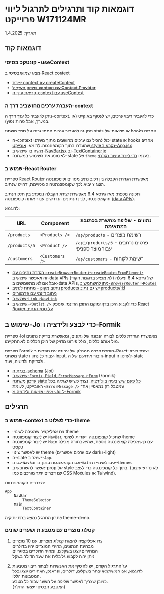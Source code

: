 # דוגמאות קוד ותרגילים לתרגול ליווי פרוייקט W171124MR

תאריך: 1.4.2025

## דוגמאות קוד

### קונטקס בסיסי - useContext

מציג שמוש בסיסי ב-React context

* [יצירת context עם createContext](useContext/src/App.jsx#L4)
* [סיפוק הערך ל-context עם Context.Provider](useContext/src/App.jsx#L11)
* [קריאת ערך ה-context עם useContext](useContext/src/components/Component2.jsx#L5)

### העברת ערכים מחושבים דרך ה-context

ניתן להעביר כל ערך דרך ה-context. כדי להעביר ריבוי ערכים, יש לעטוף באוקייט (או במערך, אבל פחות נפוץ).

ניתן גם להעביר ערכים המחושבים על סמך משתני state או תוצאות של hooks אחרים.

* ה-context יכול להכיל גם ערכים מחושבים מתוך משתני state או hooks אחרים שהוגדרו בתוך הקומפוננטה. לדומא: [אובייקט style נקבע ב-App.jsx](theme-demo/src/App.jsx#L9)
* נעשה בו שימוש ב-[NavBar.jsx](theme-demo/src/components/NavBar.jsx#L6) וב-[TextContainer.jx](theme-demo/src/components/TextContainer.jsx#L5)
* לא מונע את השימוש במשתנה-state של `theme` בעצמו [כדי ליצור עיצוב נקודתי](theme-demo/src/components/NoteContainer.jsx#L7).

### שמוש ב-React Router

ספריית React Router מאפשרת הגדרת הקבלה בין רכיב נתיב מסויים וקומפוננטה מסויימת, דהיינו שנתיב `X` יביא לכך שקומפוננתטה `Y` תוצג.

תכונה נוספת: מאז גירסא 6.4 מאפשרת יצירת הקבלה נוספת: בין חלק הנתיב והקומפוננטה, לבין הנתונים הנדרשים עבור אותה קומפוננטה ([data APIs](https://reactrouter.com/start/data/data-loading)).

לדוגמא: 

| URL | Component | נתונים - שליפה מהשרת בכתובת המתאימה |
|--|--|--|
| `/products` | `<Products />` | `/ap/products` - רשימת מוצרים |
| `/products/5` | `<Product />` | `/api/products/5` - פרטים נרחבים עבור מוצר ספציפי |
| `/customers` | `<Customers />` | `/ap/customers` - רשימת לקוחות |

* [הגדרת נתיבים עם `createBrowserRouter` ו-`createRoutesFromElements`](react-router-demo/src/routes.jsx#L8)  
  זה מאפשר שימוש ב-data APIs של גירסא 6.4 ומעלה (לא מופיע בדוגמת הקוד)  
  אבל אם לא מתשמשים ב-data APIs, [ניתן להשתמש ב-`BrowserRouter` ו-`Routes`](https://reactrouter.com/start/declarative/routing)
* [ניתוב מקונן - מתחת לנתיב products יש גם נתיב products/:id](react-router-demo/src/routes.jsx#L15)
* [ניתוב דינמי עם פרמטרים](react-router-demo/src/routes.jsx#L15)
* [שמוש ב-`Link` ו-`NavLink`](react-router-demo/src/App.jsx#L13)
* [שימוש ב-`<Outlet />` כדי לקבוע היכן בדף ימוקם התוכן הדינמי שיספק React Router על סמך הנתיב](react-router-demo/src/App.jsx#L21)

## שימוש ב-Joi כדי לבצע ולידציה ו-Formik

ספריית Joi מאפשרת הגדרת כללים לצורה הנכונה של נתונים, ומאפשרת בדיקת נתונים מול אותם כללים, כולל פירוט מדויק של היכן הכללים לא התקיימו.

ספריית Formik חוסכת הרבה מהבלגן של עבודה עם טפסים ב-React: יצירת ריבוי משתני state עבור כל נתון ו-input, חיבור אירועים של ה-input לעדכון ה-state ולבדיקת ולדיציה, ועוד.

* [בניית ה-schema](joi-formik-demo/src/schemas/user.js) (Joi)
* [שימוש ב-`Formik`, `Field`, `ErrorMessage` ו-`Form`](joi-formik-demo/src/AddUser.jsx#L60) (Formik)
* [עדכון משתנה state כל פעם שיש בעיה בוולידציה](joi-formik-demo/src/components/AddUser.jsx#L21). נצרך כשיש שגיאה בכל האובייקט, לעומת `<ErrorMessage />` שמטבל רק במאפיין אחד
* [מיפוי שגיאות ולידציה מ-Joi ל-Formik](joi-formik-demo/src/components/AddUser.jsx#L27)

## תרגילים

### שמוש ב-context כדי לשלוט ב-theme

* צרו אפליקציה שמגיבה לשינויי theme
* יש ליצור קומפוננטה `NavBar`, שתכיל קומפוננטה ייעודית לשינוי theme
* יש ליצור קומפוננטה `Main` שמכילה קומפוננטה נוספת, שהיא בתורה מכילה p עם טקסט
* יש לאפשר שינוי theme (עם ערכים אפשריים dark ו-light)
* ה-state יישמר ב-`App`.
* גם ה-`NavBar` וגם הקומפוננטה בתוך ה-`Main` יגיבו לשינויי ה-theme.
* אפשר להשתמש ב-prop של style בתוך כל קומפוננטה כדי לעצב. (לא נדרש עיצוב עם דברים יותר מורכבים כמו CSS Modules או Tailwind).

היררכית הקומפוננטות:

```
App
	NavBar
		ThemeSelector
	Main
		TextContainer
```

פתרון התרגיל נמצא בתת-תיקיה theme-demo.

### קטלוג מוצרים עם מטבעות ושערים שונים

1. צרו אפליקציה להצגת קטלוג מוצרים, עם 10 מוצרים  
  מבחינת הנתונים, מחירי המוצרים יהיו בדולרים  
  המחירים יוצגו בשקלים, ומחיר הדולרים בסוגריים  
  ניתן יהיה לקבוע גלובלית את שער הדולר בשקל

2. על התרגיל הקודם, יש להוסיף את האפשרות לבחור ריבוי מטבעות  
  לדוגמא, אם המשתמש יבחר בשקלים, דולרים, ופראנק, המחירים יוצגו בכל המטבעות הללו.  
  כמובן שצריך לאפשר שליטה על השער עבור כל מטבע.  
  (המטבע הבסיסי ישאר הדולר)  
